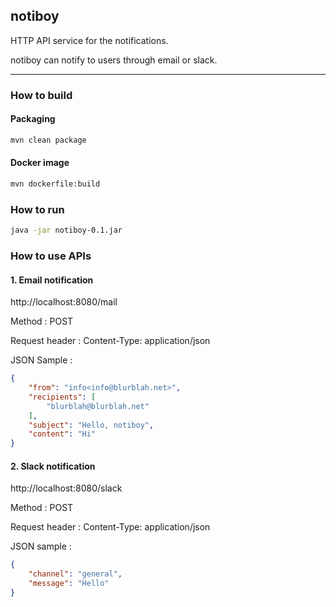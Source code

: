 
## notiboy

HTTP API service for the notifications.

notiboy can notify to users through email or slack. 

---

### How to build

#### Packaging

```bash
mvn clean package
```

#### Docker image

```bash
mvn dockerfile:build
```

### How to run

```bash
java -jar notiboy-0.1.jar
```

### How to use APIs

#### 1. Email notification
http://localhost:8080/mail

Method : POST

Request header : Content-Type: application/json

JSON Sample :

```json
{
    "from": "info<info@blurblah.net>",
    "recipients": [
        "blurblah@blurblah.net"
    ],
    "subject": "Hello, notiboy",	
    "content": "Hi"
}
```
#### 2. Slack notification
http://localhost:8080/slack

Method : POST

Request header : Content-Type: application/json

JSON sample :

```json
{
    "channel": "general",
    "message": "Hello"
}
```
